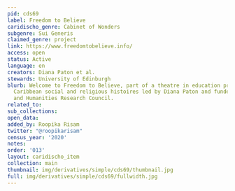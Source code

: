 ```yaml
---
pid: cds69
label: Freedom to Believe
caridischo_genre: Cabinet of Wonders
subgenre: Sui Generis
claimed_genre: project
link: https://www.freedomtobelieve.info/
access: open
status: Active
language: en
creators: Diana Paton et al.
stewards: University of Edinburgh
blurb: Welcome to Freedom to Believe, part of a theatre in education project exploring
  Caribbean social and religious histoires led by Diana Paton and funded by the Arts
  and Humanities Research Council.
related_to:
sub_collections:
open_data:
added_by: Roopika Risam
twitter: "@roopikarisam"
census_year: '2020'
notes:
order: '013'
layout: caridischo_item
collection: main
thumbnail: img/derivatives/simple/cds69/thumbnail.jpg
full: img/derivatives/simple/cds69/fullwidth.jpg
---
```


